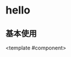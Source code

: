 # hello

## 基本使用

<ComponentCard :code="'```ts \n'+data">

<template #component>
<kn-hello />
</template>
</ComponentCard>

<script setup>
import data from '../../../../src/views/hello/index.vue?raw'
</script>
